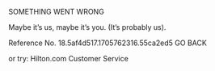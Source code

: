 SOMETHING WENT WRONG

Maybe it’s us, maybe it’s you.
(It’s probably us).

Reference No. 18.5af4d517.1705762316.55ca2ed5
GO BACK

or try:
Hilton.com Customer Service